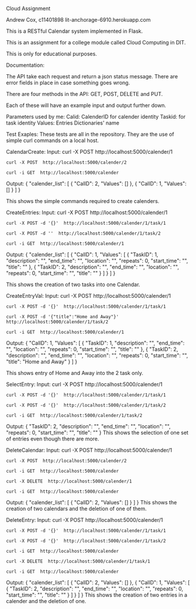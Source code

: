 Cloud Assignment

Andrew Cox, c11401898
lit-anchorage-6910.herokuapp.com


This is a RESTful Calendar system  implemented in Flask.

This is an assignment for a college module called Cloud Computing in DIT.

This is only for educational purposes.


Documentation:

The API take each request and return a json status message. There are error fields in place in case something goes wrong.

There are four methods in the API:
GET, POST, DELETE and PUT.

Each of these will have an example input and output further down.

Parameters used by me:
  Calid: CalenderID for calender identity
  Taskid: for task identity
  Values: Entries Dictionaries' name



Test Exaples:
  These tests are all in the repository.
  They are the use of simple curl commands on a local host.
  
CalendarCreate:
  Input:
    curl -X POST  http://localhost:5000/calender/1

    curl -X POST  http://localhost:5000/calender/2
  
    curl -i GET  http://localhost:5000/calender
  
  Output:
    {
      "calender_list": [
      {
        "CalID": 2, 
        "Values": []
      }, 
      {
        "CalID": 1, 
        "Values": []
      }
    ]
  }

This shows the simple commands required to create calenders.
  
CreateEntries:
  Input:
    curl -X POST http://localhost:5000/calender/1

    curl -X POST -d '{}'  http://localhost:5000/calender/1/task/1

    curl -X POST -d ''  http://localhost:5000/calender/1/task/2

    curl -i GET  http://localhost:5000/calender/1

  Output:
    {
      "calender_list": [
      {
        "CalID": 1, 
        "Values": [
          {
            "TaskID": 1, 
            "description": "", 
            "end_time": "", 
            "location": "", 
            "repeats": 0, 
            "start_time": "", 
            "title": ""
          }, 
          {
            "TaskID": 2, 
            "description": "", 
            "end_time": "", 
            "location": "", 
            "repeats": 0, 
            "start_time": "", 
            "title": ""
          }
        ]
      } 
    ]
  }

This shows the creation of two tasks into one Calendar.
  
CreateEntryVal:
  Input:
    curl -X POST http://localhost:5000/calender/1

    curl -X POST -d '{}'  http://localhost:5000/calender/1/task/1

    curl -X POST -d '{"title":"Home and Away"}'  http://localhost:5000/calender/1/task/2

    curl -i GET  http://localhost:5000/calender/1
    
  Output:
    {
    "CalID": 1, 
    "Values": [
      {
        "TaskID": 1, 
        "description": "", 
        "end_time": "", 
        "location": "", 
        "repeats": 0, 
        "start_time": "", 
        "title": ""
      }, 
      {
        "TaskID": 2, 
        "description": "", 
        "end_time": "", 
        "location": "", 
        "repeats": 0, 
        "start_time": "", 
        "title": "Home and Away"
      }
    ]
  }

This shows entry of Home and Away into the 2 task only.
  
SelectEntry:
  Input:
    curl -X POST http://localhost:5000/calender/1

    curl -X POST -d '{}'  http://localhost:5000/calender/1/task/1
    
    curl -X POST -d '{}'  http://localhost:5000/calender/1/task/2
    
    curl -i GET  http://localhost:5000/calender/1/task/2

  Output:
    {
    "TaskID": 2, 
    "description": "", 
    "end_time": "", 
    "location": "", 
    "repeats": 0, 
    "start_time": "", 
    "title": ""
  }
  This shows the selection of one set of entries even though there are more.
  
DeleteCalendar:
  Input:
    curl -X POST  http://localhost:5000/calender/1

    curl -X POST  http://localhost:5000/calender/2
    
    curl -i GET  http://localhost:5000/calender
    
    curl -X DELETE  http://localhost:5000/calender/1
    
    curl -i GET  http://localhost:5000/calender

  Output:
    {
    "calender_list": [
      {
        "CalID": 2, 
        "Values": []
      }
    ]
  }
  This shows the creation of two calendars and the deletion of one of them.
  
DeleteEntry:
  Input:
    curl -X POST  http://localhost:5000/calender/1

    curl -X POST -d '{}'  http://localhost:5000/calender/1/task/1
    
    curl -X POST -d '{}'  http://localhost:5000/calender/1/task/2
    
    curl -i GET  http://localhost:5000/calender
    
    curl -X DELETE  http://localhost:5000/calender/1/task/1
    
    curl -i GET  http://localhost:5000/calender

    
  Output:
    {
    "calender_list": [
      {
        "CalID": 2, 
        "Values": []
      }, 
      {
        "CalID": 1, 
        "Values": [
          {
            "TaskID": 2, 
            "description": "", 
            "end_time": "", 
            "location": "", 
            "repeats": 0, 
            "start_time": "", 
            "title": ""
          }
        ]
      }
    ]
  }
  This shows the creation of two entries in a calender and the deletion of one.
